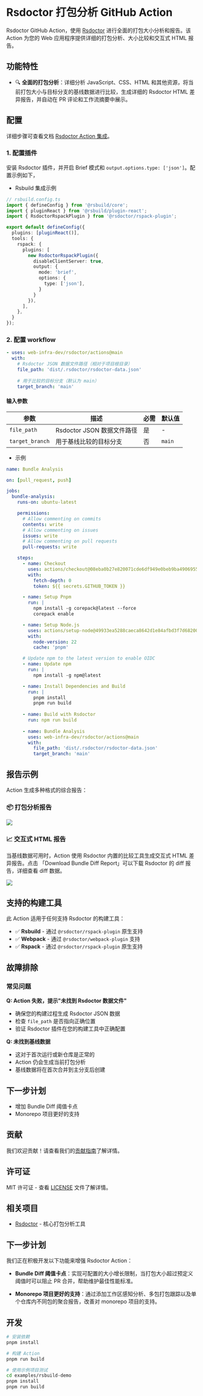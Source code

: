 # Rsdoctor 打包分析 GitHub Action

Rsdoctor GitHub Action，使用 [Rsdoctor](https://github.com/web-infra-dev/rsdoctor) 进行全面的打包大小分析和报告。该 Action 为您的 Web 应用程序提供详细的打包分析、大小比较和交互式 HTML 报告。

## 功能特性

- 🔍 **全面的打包分析**：详细分析 JavaScript、CSS、HTML 和其他资源，将当前打包大小与目标分支的基线数据进行比较，生成详细的 Rsdoctor HTML 差异报告，并自动在 PR 评论和工作流摘要中展示。

## 配置

详细步骤可查看文档 [Rsdoctor Action 集成](https://rsdoctor.rs/guide/start/action)。

### 1. 配置插件

安装 Rsdoctor 插件，并开启 Brief 模式和 `output.options.type: ['json']`。配置示例如下，

- Rsbuild 集成示例

```typescript
// rsbuild.config.ts
import { defineConfig } from '@rsbuild/core';
import { pluginReact } from '@rsbuild/plugin-react';
import { RsdoctorRspackPlugin } from '@rsdoctor/rspack-plugin';

export default defineConfig({
  plugins: [pluginReact()],
  tools: {
    rspack: {
      plugins: [
        new RsdoctorRspackPlugin({
          disableClientServer: true,
          output: {
            mode: 'brief',
            options: {
              type: ['json'],
            }
          }
        }),
      ],
    },
  }
});
```

### 2. 配置 workflow

```yaml
- uses: web-infra-dev/rsdoctor/actions@main
  with:
    # Rsdoctor JSON 数据文件路径（相对于项目根目录）
    file_path: 'dist/.rsdoctor/rsdoctor-data.json'
    
    # 用于比较的目标分支（默认为 main）
    target_branch: 'main'
```

#### 输入参数

| 参数 | 描述 | 必需 | 默认值 |
|------|------|------|--------|
| `file_path` | Rsdoctor JSON 数据文件路径 | 是 | - |
| `target_branch` | 用于基线比较的目标分支 | 否 | `main` |

- 示例

```yaml
name: Bundle Analysis

on: [pull_request, push]

jobs:
  bundle-analysis:
    runs-on: ubuntu-latest

    permissions:
      # Allow commenting on commits
      contents: write
      # Allow commenting on issues
      issues: write
      # Allow commenting on pull requests
      pull-requests: write

    steps:
      - name: Checkout
        uses: actions/checkout@08eba0b27e820071cde6df949e0beb9ba4906955 # v4
        with:
          fetch-depth: 0
          token: ${{ secrets.GITHUB_TOKEN }}

      - name: Setup Pnpm
        run: |
          npm install -g corepack@latest --force
          corepack enable

      - name: Setup Node.js
        uses: actions/setup-node@49933ea5288caeca8642d1e84afbd3f7d6820020 # v4.4.0
        with:
          node-version: 22
          cache: 'pnpm'

      # Update npm to the latest version to enable OIDC
      - name: Update npm
        run: |
          npm install -g npm@latest

      - name: Install Dependencies and Build
        run: |
          pnpm install
          pnpm run build
      
      - name: Build with Rsdoctor
        run: npm run build
      
      - name: Bundle Analysis
        uses: web-infra-dev/rsdoctor/actions@main
        with:
          file_path: 'dist/.rsdoctor/rsdoctor-data.json'
          target_branch: 'main'
```

## 报告示例

Action 生成多种格式的综合报告：

### 📦 打包分析报告

<img
  src="https://assets.rspack.rs/others/assets/rsdoctor/github-actions-opt.png"
/>

### 📈 交互式 HTML 报告

当基线数据可用时，Action 使用 Rsdoctor 内置的比较工具生成交互式 HTML 差异报告。点击 「Download Bundle Diff Report」可以下载 Rsdoctor 的 diff 报告，详细查看 diff 数据。

<img
  src="https://assets.rspack.rs/others/assets/rsdoctor/bundle-diff-all.png"
/>

## 支持的构建工具

此 Action 适用于任何支持 Rsdoctor 的构建工具：

- ✅ **Rsbuild** - 通过 `@rsdoctor/rspack-plugin` 原生支持
- ✅ **Webpack** - 通过 `@rsdoctor/webpack-plugin` 支持
- ✅ **Rspack** - 通过 `@rsdoctor/rspack-plugin` 原生支持

## 故障排除

### 常见问题

**Q: Action 失败，提示"未找到 Rsdoctor 数据文件"**
- 确保您的构建过程生成 Rsdoctor JSON 数据
- 检查 `file_path` 是否指向正确位置
- 验证 Rsdoctor 插件在您的构建工具中正确配置

**Q: 未找到基线数据**
- 这对于首次运行或新仓库是正常的
- Action 仍会生成当前打包分析
- 基线数据将在首次合并到主分支后创建


## 下一步计划

- 增加 Bundle Diff 阈值卡点
- Monorepo 项目更好的支持

## 贡献

我们欢迎贡献！请查看我们的[贡献指南](CONTRIBUTING.md)了解详情。

## 许可证

MIT 许可证 - 查看 [LICENSE](LICENSE) 文件了解详情。

## 相关项目

- [Rsdoctor](https://github.com/web-infra-dev/rsdoctor) - 核心打包分析工具

## 下一步计划

我们正在积极开发以下功能来增强 Rsdoctor Action：

- **Bundle Diff 阈值卡点**：实现可配置的大小增长限制，当打包大小超过预定义阈值时可以阻止 PR 合并，帮助维护最佳性能标准。

- **Monorepo 项目更好的支持**：通过添加工作区感知分析、多包打包跟踪以及单个仓库内不同包的聚合报告，改善对 monorepo 项目的支持。


## 开发

```bash
# 安装依赖
pnpm install

# 构建 Action
pnpm run build

# 使用示例项目测试
cd examples/rsbuild-demo
pnpm install
pnpm run build
```
